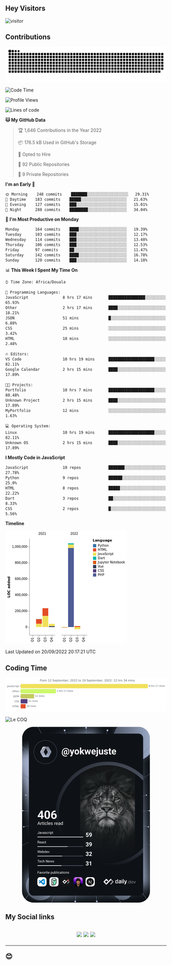 ## Hey Visitors
![visitor](https://profile-counter.glitch.me/yokwejuste/count.svg)

## Contributions
<p align="center">
  <img src="https://raw.githubusercontent.com/yokwejuste/yokwejuste/output/github-contribution-grid-snake.svg" />
</p>

<!--START_SECTION:waka-->
![Code Time](http://img.shields.io/badge/Code%20Time-1%2C101%20hrs%202%20mins-blue)

![Profile Views](http://img.shields.io/badge/Profile%20Views-9-blue)

![Lines of code](https://img.shields.io/badge/From%20Hello%20World%20I%27ve%20Written-1%20Million%20lines%20of%20code-blue)

**🐱 My GitHub Data** 

> 🏆 1,646 Contributions in the Year 2022
 > 
> 📦 176.5 kB Used in GitHub's Storage 
 > 
> 💼 Opted to Hire
 > 
> 📜 92 Public Repositories 
 > 
> 🔑 9 Private Repositories  
 > 
**I'm an Early 🐤** 

```text
🌞 Morning    248 commits    ███████░░░░░░░░░░░░░░░░░░   29.31% 
🌆 Daytime    183 commits    █████░░░░░░░░░░░░░░░░░░░░   21.63% 
🌃 Evening    127 commits    ███░░░░░░░░░░░░░░░░░░░░░░   15.01% 
🌙 Night      288 commits    ████████░░░░░░░░░░░░░░░░░   34.04%

```
📅 **I'm Most Productive on Monday** 

```text
Monday       164 commits    ████░░░░░░░░░░░░░░░░░░░░░   19.39% 
Tuesday      103 commits    ███░░░░░░░░░░░░░░░░░░░░░░   12.17% 
Wednesday    114 commits    ███░░░░░░░░░░░░░░░░░░░░░░   13.48% 
Thursday     106 commits    ███░░░░░░░░░░░░░░░░░░░░░░   12.53% 
Friday       97 commits     ██░░░░░░░░░░░░░░░░░░░░░░░   11.47% 
Saturday     142 commits    ████░░░░░░░░░░░░░░░░░░░░░   16.78% 
Sunday       120 commits    ███░░░░░░░░░░░░░░░░░░░░░░   14.18%

```


📊 **This Week I Spent My Time On** 

```text
⌚︎ Time Zone: Africa/Douala

💬 Programming Languages: 
JavaScript               8 hrs 17 mins       ████████████████░░░░░░░░░   65.93% 
Other                    2 hrs 17 mins       ████░░░░░░░░░░░░░░░░░░░░░   18.21% 
JSON                     51 mins             █░░░░░░░░░░░░░░░░░░░░░░░░   6.88% 
CSS                      25 mins             ░░░░░░░░░░░░░░░░░░░░░░░░░   3.42% 
HTML                     18 mins             ░░░░░░░░░░░░░░░░░░░░░░░░░   2.48%

🔥 Editors: 
VS Code                  10 hrs 19 mins      ████████████████████░░░░░   82.11% 
Google Calendar          2 hrs 15 mins       ████░░░░░░░░░░░░░░░░░░░░░   17.89%

🐱‍💻 Projects: 
Portfolio                10 hrs 7 mins       ████████████████████░░░░░   80.48% 
Unknown Project          2 hrs 15 mins       ████░░░░░░░░░░░░░░░░░░░░░   17.89% 
MyPortfolio              12 mins             ░░░░░░░░░░░░░░░░░░░░░░░░░   1.63%

💻 Operating System: 
Linux                    10 hrs 19 mins      ████████████████████░░░░░   82.11% 
Unknown OS               2 hrs 15 mins       ████░░░░░░░░░░░░░░░░░░░░░   17.89%

```

**I Mostly Code in JavaScript** 

```text
JavaScript               10 repos            ███████░░░░░░░░░░░░░░░░░░   27.78% 
Python                   9 repos             ██████░░░░░░░░░░░░░░░░░░░   25.0% 
HTML                     8 repos             █████░░░░░░░░░░░░░░░░░░░░   22.22% 
Dart                     3 repos             ██░░░░░░░░░░░░░░░░░░░░░░░   8.33% 
CSS                      2 repos             █░░░░░░░░░░░░░░░░░░░░░░░░   5.56%

```


**Timeline**

![Chart not found](https://raw.githubusercontent.com/yokwejuste/yokwejuste/master/charts/bar_graph.png) 


 Last Updated on 20/09/2022 20:17:21 UTC
<!--END_SECTION:waka-->

## Coding Time

[![wakatime-stats](https://github.com/yokwejuste/yokwejuste/blob/master/images/stat.svg)](https://wakatime.com/@yokwejuste)

![Le COQ](https://metrics.lecoq.io/yokwejuste/)
<p align="center">
  <a href="#"><img src="https://github.com/yokwejuste/yokwejuste/blob/master/devcard.svg" width="400" alt="Yonkeu K. Steve's Dev Card"/></a>
</p>
<h2>My Social links<h2>
<p align="center">
  <a href="https://twitter.com/yokwejuste"><img src="https://img.shields.io/badge/twitter-%231DA1F2.svg?style=for-the-badge&logo=Twitter&logoColor=white"></a>
  <a href="https://linkedin.com/in/yokwejuste"><img src="https://img.shields.io/badge/linkedin-%230077B5.svg?style=for-the-badge&logo=linkedin&logoColor=white"></a>
  <a href="https://instagram.com/yokwejuste0"><img src="https://img.shields.io/badge/instagram-%23E4405F.svg?style=for-the-badge&logo=Instagram&logoColor=white"></a>
</p>
<hr>
😊

